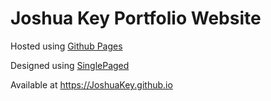 Joshua Key Portfolio Website
======================

Hosted using [Github Pages](https://pages.github.com/)

Designed using [SinglePaged](https://github.com/t413/SinglePaged)

Available at https://JoshuaKey.github.io


